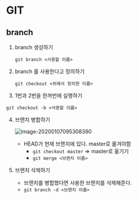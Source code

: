 # GIT 

## branch

1. branch 생성하기

   `git branch <사용할 이름>`

2. branch 를 사용한다고 정의하기

   `git checkout <위에서 정의한 이름>`

3.  1번과 2번을 한꺼번에 실행하기

   `git checkout -b <사용할 이름>`

4. 브랜치 병합하기

   ![image-20200107095308390](C:\Users\multicampus\AppData\Roaming\Typora\typora-user-images\image-20200107095308390.png)

   - HEAD가 현재 브랜치에 있다. master로 옮겨야함
     - `git checkout master`   => master로 옮기기
     - `git merge <브랜치 이름>`

5. 브랜치 삭제하기

   - 브랜치를 병합했다면 사용한 브랜치를 삭제해준다.
   - `git branch -d <브랜치 이름>`

   

